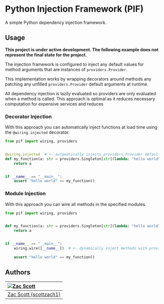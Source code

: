 # Python Injection Framework (PIF)

A simple Python dependency injection framework.

## Usage

**This project is under active development. The following example does not represent the final state for the project.**

The injection framework is configured to inject any default values for method arguments that are instances
of `providers.Provider`.

This implementation works by wrapping decorators around methods any patching any unfilled `providers.Provider` default
arguments at runtime.

All dependency injection is lazily evaluated so providers are only evaluated when a method is called. This approach is
optimal as it reduces necessary computation for expensive services and reduces

### Decorator Injection

With this approach you can automatically inject functions at load time using the `@wiring.injected` decorator.

```python
from pif import wiring, providers


@wiring.injected  # <- automatically injects providers.Provider default arguments!
def my_function(a: str = providers.Singleton[str](lambda: "hello world")):
    return a


if __name__ == "__main__":
    assert "hello world" == my_function()
```

### Module Injection

With this approach you can wire all methods in the specified modules.

```python
from pif import wiring, providers


def my_function(a: str = providers.Singleton[str](lambda: "hello world")):
    return a


if __name__ == "__main__":
    wiring.wire([__name__])  # <- dynamically inject methods with providers.Provider default arguments!

    assert "hello world" == my_function()
```

## Authors

| [![Zac Scott](https://avatars.githubusercontent.com/u/38968222?s=128&v=4)](https://github.com/scottzach1) |
|:----------------------------------------------------------------------------------------------------------|
| [Zac Scott (scottzach1)](https://github.com/scottzach1)                                                   |
